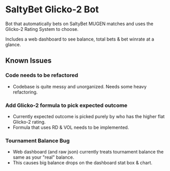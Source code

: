 # SaltyBet Glicko-2 Bot

Bot that automatically bets on SaltyBet MUGEN matches and uses the Glicko-2 Rating System to choose. 

Includes a web dashboard to see balance, total bets & bet winrate at a glance.

## Known Issues

### Code needs to be refactored
- Codebase is quite messy and unorganized. Needs some heavy refactoring.

### Add Glicko-2 formula to pick expected outcome
- Currently expected outcome is picked purely by who has the higher flat Glicko-2 rating. 
- Formula that uses RD & VOL needs to be implemented.

### Tournament Balance Bug
- Web dashboard (and raw json) currently treats tournament balance the same as your "real" balance.
- This causes big balance drops on the dashboard stat box & chart. 